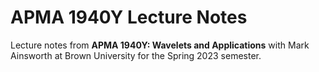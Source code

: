 # APMA 1940Y Lecture Notes
Lecture notes from **APMA 1940Y: Wavelets and Applications** with Mark Ainsworth at Brown University for the Spring 2023 semester.
